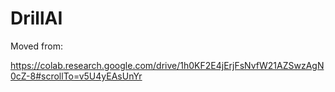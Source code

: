 # DrillAI


Moved from:

https://colab.research.google.com/drive/1h0KF2E4jErjFsNvfW21AZSwzAgN0cZ-8#scrollTo=v5U4yEAsUnYr
